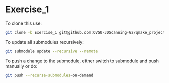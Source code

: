 # Exercise_1

To clone this use:
```sh
git clone -b Exercise_1 git@github.com:OVGU-3DScanning-G2/qmake_project.git --recursive
```

To update all submodules recursively:
```sh
git submodule update --recursive --remote
```

To push a change to the submodule, either switch to submodule and push manually or do:
```sh
git push --recurse-submodules=on-demand
```
